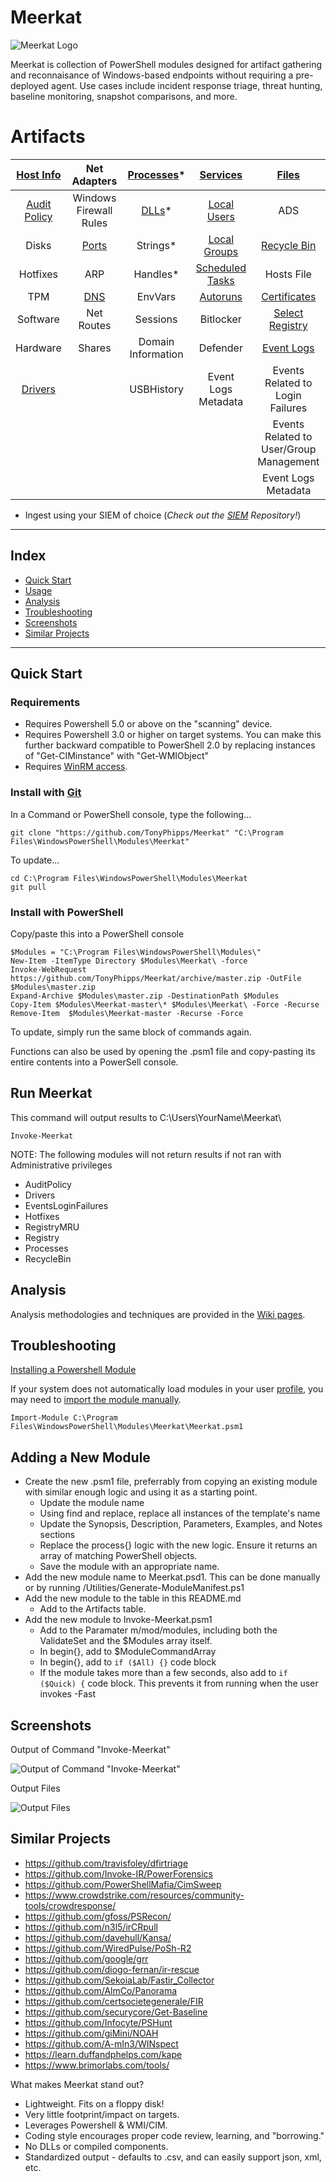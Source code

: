 # Meerkat
![Meerkat Logo](https://i.imgur.com/7gHUYBh.png)


Meerkat is collection of PowerShell modules designed for artifact gathering and reconnaisance of Windows-based endpoints without requiring a pre-deployed agent. Use cases include incident response triage, threat hunting, baseline monitoring, snapshot comparisons, and more.

# Artifacts
|    [Host Info](https://github.com/TonyPhipps/Meerkat/wiki/Computer)    |                       Net Adapters                        | [Processes](https://github.com/TonyPhipps/Meerkat/wiki/Processes)* |       [Services](https://github.com/TonyPhipps/Meerkat/wiki/Services)        |        [Files](https://github.com/TonyPhipps/Meerkat/wiki/Files)        |
| :--------------------------------------------------------------------: | :-------------------------------------------------------: | :----------------------------------------------------------------: | :--------------------------------------------------------------------------: | :---------------------------------------------------------------------: |
| [Audit Policy](https://github.com/TonyPhipps/Meerkat/wiki/AuditPolicy) |                  Windows Firewall Rules                   |      [DLLs](https://github.com/TonyPhipps/Meerkat/wiki/DLLs)*      |     [Local Users](https://github.com/TonyPhipps/Meerkat/wiki/LocalUsers)     |                                   ADS                                   |
|                                 Disks                                  | [Ports](https://github.com/TonyPhipps/Meerkat/wiki/Ports) |                              Strings*                              |    [Local Groups](https://github.com/TonyPhipps/Meerkat/wiki/LocalGroups)    |  [Recycle Bin](https://github.com/TonyPhipps/Meerkat/wiki/RecycleBin)   |
|                                Hotfixes                                |                            ARP                            |                              Handles*                              | [Scheduled Tasks](https://github.com/TonyPhipps/Meerkat/wiki/ScheduledTasks) |                               Hosts File                                |
|                                  TPM                                   |   [DNS](https://github.com/TonyPhipps/Meerkat/wiki/DNS)   |                              EnvVars                               |       [Autoruns](https://github.com/TonyPhipps/Meerkat/wiki/Autoruns)        | [Certificates](https://github.com/TonyPhipps/Meerkat/wiki/Certificates) |
|                                Software                                |                        Net Routes                         |                              Sessions                              |                                  Bitlocker                                   | [Select Registry](https://github.com/TonyPhipps/Meerkat/wiki/Registry)  |
|                                Hardware                                |                          Shares                           |                         Domain Information                         |                                   Defender                                   |   [Event Logs](https://github.com/TonyPhipps/Meerkat/wiki/EventLogs)    |
|     [Drivers](https://github.com/TonyPhipps/Meerkat/wiki/Drivers)      |                                                           |                             USBHistory                             |                             Event Logs Metadata                              |                    Events Related to Login Failures                     |
|                                                                        |                                                           |                                                                    |                                                                              |                 Events Related to User/Group Management                 |
|                                                                        |                                                           |                                                                    |                                                                              |                           Event Logs Metadata                           |

* Ingest using your SIEM of choice (_Check out the [SIEM](https://github.com/TonyPhipps/SIEM) Repository!_)
______________________________________________________

## Index

  * [Quick Start](#Quick-Start)
  * [Usage](#Usage)
  * [Analysis](#Analysis)
  * [Troubleshooting](#Troubleshooting)
  * [Screenshots](#Screenshots)
  * [Similar Projects](#Similar-Projects)
  
______________________________________________________

## Quick Start

### Requirements

* Requires Powershell 5.0 or above on the "scanning" device.
* Requires Powershell 3.0 or higher on target systems. You can make this further backward compatible to PowerShell 2.0 by replacing instances of "Get-CIMinstance" with "Get-WMIObject"
* Requires [WinRM access](https://github.com/TonyPhipps/Powershell/blob/master/Enable-WinRM.ps1).

### Install with [Git](https://gitforwindows.org/)

In a Command or PowerShell console, type the following...

```
git clone "https://github.com/TonyPhipps/Meerkat" "C:\Program Files\WindowsPowerShell\Modules\Meerkat"
```

To update...

```
cd C:\Program Files\WindowsPowerShell\Modules\Meerkat
git pull
```

### Install with PowerShell

Copy/paste this into a PowerShell console

```
$Modules = "C:\Program Files\WindowsPowerShell\Modules\"
New-Item -ItemType Directory $Modules\Meerkat\ -force
Invoke-WebRequest https://github.com/TonyPhipps/Meerkat/archive/master.zip -OutFile $Modules\master.zip
Expand-Archive $Modules\master.zip -DestinationPath $Modules
Copy-Item $Modules\Meerkat-master\* $Modules\Meerkat\ -Force -Recurse
Remove-Item  $Modules\Meerkat-master -Recurse -Force
```

To update, simply run the same block of commands again.

Functions can also be used by opening the .psm1 file and copy-pasting its entire contents into a PowerSell console.

## Run Meerkat

This command will output results to C:\Users\YourName\Meerkat\

```
Invoke-Meerkat
```

NOTE: The following modules will not return results if not ran with Administrative privileges

- AuditPolicy
- Drivers
- EventsLoginFailures
- Hotfixes
- RegistryMRU
- Registry
- Processes
- RecycleBin

## Analysis

Analysis methodologies and techniques are provided in the [Wiki pages](https://github.com/TonyPhipps/Meerkat/wiki).

## Troubleshooting
[Installing a Powershell Module](https://learn.microsoft.com/en-us/powershell/scripting/developer/module/installing-a-powershell-module?view=powershell-7.2)

If your system does not automatically load modules in your user [profile](https://docs.microsoft.com/en-us/powershell/module/microsoft.powershell.core/about/about_profiles?view=powershell-6), you may need to [import the module manually](https://msdn.microsoft.com/en-us/library/dd878284(v=vs.85).aspx).

```
Import-Module C:\Program Files\WindowsPowerShell\Modules\Meerkat\Meerkat.psm1
```

## Adding a New Module
- Create the new .psm1 file, preferrably from copying an existing module with similar enough logic and using it as a starting point.
  - Update the module name
  - Using find and replace, replace all instances of the template's name
  - Update the Synopsis, Description, Parameters, Examples, and Notes sections
  - Replace the process{} logic with the new logic. Ensure it returns an array of matching PowerShell objects.
  - Save the module with an appropriate name.
- Add the new module name to Meerkat.psd1. This can be done manually or by running /Utilities/Generate-ModuleManifest.ps1
- Add the new module to the table in this README.md
  - Add to the Artifacts table.
- Add the new module to Invoke-Meerkat.psm1
  - Add to the Paramater m/mod/modules, including both the ValidateSet and the $Modules array itself.
  - In begin{}, add to $ModuleCommandArray
  - In begin{}, add to ```if ($All) {}``` code block
  - If the module takes more than a few seconds, also add to ```if ($Quick) {``` code block. This prevents it from running when the user invokes -Fast


## Screenshots

Output of Command "Invoke-Meerkat"

![Output of Command "Invoke-Meerkat"](https://i.imgur.com/C5eKInZ.png)

Output Files

![Output Files](https://i.imgur.com/dy3f1Id.png)


## Similar Projects

- https://github.com/travisfoley/dfirtriage
- https://github.com/Invoke-IR/PowerForensics
- https://github.com/PowerShellMafia/CimSweep
- https://www.crowdstrike.com/resources/community-tools/crowdresponse/
- https://github.com/gfoss/PSRecon/
- https://github.com/n3l5/irCRpull
- https://github.com/davehull/Kansa/
- https://github.com/WiredPulse/PoSh-R2
- https://github.com/google/grr
- https://github.com/diogo-fernan/ir-rescue
- https://github.com/SekoiaLab/Fastir_Collector
- https://github.com/AlmCo/Panorama
- https://github.com/certsocietegenerale/FIR
- https://github.com/securycore/Get-Baseline
- https://github.com/Infocyte/PSHunt
- https://github.com/giMini/NOAH
- https://github.com/A-mIn3/WINspect
- https://learn.duffandphelps.com/kape
- https://www.brimorlabs.com/tools/

What makes Meerkat stand out?
- Lightweight. Fits on a floppy disk!
- Very little footprint/impact on targets.
- Leverages Powershell & WMI/CIM.
- Coding style encourages proper code review, learning, and "borrowing."
- No DLLs or compiled components.
- Standardized output - defaults to .csv, and can easily support json, xml, etc.
